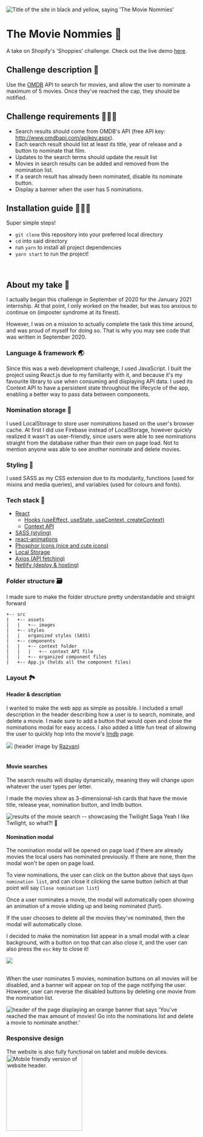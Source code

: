 <img src="/src/assets/titleShot.png" alt="Title of the site in black and yellow, saying 'The Movie Nommies'">

# The Movie Nommies 🍿
  A take on Shopify's 'Shoppies' challenge.
  Check out the live demo [here](https://movie-nommies.netlify.app).

## Challenge description 🧠
Use the [OMDB](http://www.omdbapi.com/) API to search for movies, and allow the user to nominate a maximum of 5 movies. Once they've reached the cap, they should be notified.

## Challenge requirements 🧗🏻‍♀️
- Search results should come from OMDB's API (free API key: http://www.omdbapi.com/apikey.aspx).
- Each search result should list at least its title, year of release and a button to nominate that film.
- Updates to the search terms should update the result list
- Movies in search results can be added and removed from the nomination list.
- If a search result has already been nominated, disable its nominate button.
- Display a banner when the user has 5 nominations.

## Installation guide 👩🏻‍💻
Super simple steps!
- `git clone` this repository into your preferred local directory
- `cd` into said directory
- run `yarn` to install all project dependencies
- `yarn start` to run the project!

<br />

## About my take 🎉

I actually began this challenge in September of 2020 for the January 2021 internship. At that point, I only worked on the header, but was too anxious to continue on (imposter syndrome at its finest). 

However, I was on a mission to actually complete the task this time around, and was proud of myself for doing so. That is why you may see code that was written in September 2020.


### Language & framework  🌏
Since this was a web development challenge, I used JavaScript. 
I built the project using React.js due to my familiarity with it, and because it's my favourite library to use when consuming and displaying API data. I used its Context API to have a persistent state throughout the lifecycle of the app, enabling a better way to pass data between components. 

### Nomination storage 💾
I used LocalStorage to store user nominations based on the user's browser cache. At first I did use Firebase instead of LocalStorage, however quickly realized it wasn't as user-friendly, since users were able to see nominations straight from the database rather than their own on page load. Not to mention anyone was able to see another nominate and delete movies. 

### Styling 🎨
I used SASS as my CSS extension due to its modularity, functions (used for mixins and media queries), and variables (used for colours and fonts).

### Tech stack 🥞
- [React](https://reactjs.org/)
  - [Hooks (useEffect, useState, useContext, createContext)](https://reactjs.org/docs/hooks-intro.html)
  - [Context API](https://reactjs.org/docs/context.html#gatsby-focus-wrapper)
- [SASS (styling)](https://sass-lang.com/)
- [react-animations](https://www.npmjs.com/package/react-animations)
- [Phosphor Icons (nice and cute icons)](https://phosphoricons.com/)
- [Local Storage](https://developer.mozilla.org/en-US/docs/Web/API/Window/localStorage)
- [Axios (API fetching)](https://www.npmjs.com/package/axios)
- [Netlify (deploy & hosting)](https://www.netlify.com/)
  
### Folder structure 🗃️
I made sure to make the folder structure pretty understandable and straight forward

```
+-- src
|   +-- assets
|   |   +-- images
|   +-- styles
|   |   organized styles (SASS)
|   +-- components
|   |   +-- context folder
|   |   |   +-- context API file
|   |   +-- organized component files
|   +-- App.js (holds all the component files)
```

### Layout 🏞️

#### Header & description
I wanted to make the web app as simple as possible. I included a small description in the header describing how a user is to search, nominate, and delete a movie. I made sure to add a button that would open and close the nominations modal for easy access.  I also added a little fun treat of allowing the user to quickly hop into the movie's [Imdb](https://www.imdb.com/) page.

<img src="./src/assets/pageShot.png" src="The title of the page,an illustration of a purple film camera, the description of the site detailing how to use it, a purple button that says 'view nomination list', and the search bar">
(header image by <a href="https://dribbble.com/RazvanVezeteu?page=2">Razvan</a>)

<br />
<br />

#### Movie searches
The search results will display dynamically, meaning they will change upon whatever the user types per letter.

I made the movies show as 3-dimensional-ish cards that have the movie title, release year, nomination button, and Imdb button.

<img src="/src/assets/searchShot.png" alt ="results of the movie search -- showcasing the Twilight Saga">
Yeah I like Twilight, so what?! 👀


#### Nomination modal
The nomination modal will be opened on page load _if_ there are already movies the local users has nominated previously. If there are none, then the modal won't be open on page load.

To view nominations, the user can click on the button above that says `Open nomination list`, and can close it clicking the same button (which at that point will say `Close nomination list`)

Once a user nominates a movie, the modal will automatically open showing an animation of a movie sliding up and being nominated (fun!).

If the user chooses to delete all the movies they've nominated, then the modal will automatically close.

I decided to make the nomination list appear in a small modal with a clear background, with a button on top that can also close it, and the user can also press the `esc` key to close it!

<img src="/src/assets/nominationShot.png" src="results list, with the nominations modal slightly above it on the right">

<br/>
<br />

When the user nominates 5 movies, nomination buttons on all movies will be disabled, and a banner will appear on top of the page notifying the user. However, user can reverse the disabled buttons by deleting one movie from the nomination list.

<img src="/src/assets/limitShot.png" alt="header of the page displaying an orange banner that says 'You've reached the max amount of movies! Go into the nominations list and delete a movie to nominate another.'">

### Responsive design
The website is also fully functional on tablet and mobile devices. 
<img src="/src/assets/mobileShot.jpeg" alt="Mobile friendly version of website header." width="200">
